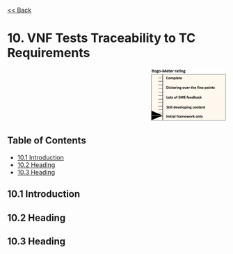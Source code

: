 [<< Back](../../openstack)

# 10. VNF Tests Traceability to TC Requirements
<p align="right"><img src="../figures/bogo_ifo.png" alt="scope" title="Scope" width="35%"/></p>

## Table of Contents
* [10.1 Introduction](#10.1)
* [10.2 Heading](#10.2)
* [10.3 Heading](#10.3)

<a name="10.1"></a>
## 10.1 Introduction


<a name="10.2"></a>
## 10.2 Heading


<a name="10.3"></a>
## 10.3 Heading
